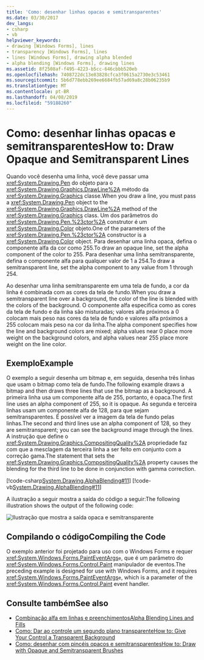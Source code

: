 ```yaml
---
title: 'Como: desenhar linhas opacas e semitransparentes'
ms.date: 03/30/2017
dev_langs:
- csharp
- vb
helpviewer_keywords:
- drawing [Windows Forms], lines
- transparency [Windows Forms], lines
- lines [Windows Forms], drawing alpha blended
- alpha blending [Windows Forms], drawing lines
ms.assetid: 8f2508af-f495-4223-b5cc-646cbbb520eb
ms.openlocfilehash: 7408722dc13e83828cfca3f0615a2730e3c53461
ms.sourcegitcommit: 5b6d778ebb269ee6684fb57ad69a8c28b06235b9
ms.translationtype: MT
ms.contentlocale: pt-BR
ms.lasthandoff: 04/08/2019
ms.locfileid: "59188260"
---
```

# <a name="how-to-draw-opaque-and-semitransparent-lines"></a><span data-ttu-id="34f32-102">Como: desenhar linhas opacas e semitransparentes</span><span class="sxs-lookup"><span data-stu-id="34f32-102">How to: Draw Opaque and Semitransparent Lines</span></span>
<span data-ttu-id="34f32-103">Quando você desenha uma linha, você deve passar uma <xref:System.Drawing.Pen> do objeto para o <xref:System.Drawing.Graphics.DrawLine%2A> método da <xref:System.Drawing.Graphics> classe.</span><span class="sxs-lookup"><span data-stu-id="34f32-103">When you draw a line, you must pass a <xref:System.Drawing.Pen> object to the <xref:System.Drawing.Graphics.DrawLine%2A> method of the <xref:System.Drawing.Graphics> class.</span></span> <span data-ttu-id="34f32-104">Um dos parâmetros do <xref:System.Drawing.Pen.%23ctor%2A> construtor é um <xref:System.Drawing.Color> objeto.</span><span class="sxs-lookup"><span data-stu-id="34f32-104">One of the parameters of the <xref:System.Drawing.Pen.%23ctor%2A> constructor is a <xref:System.Drawing.Color> object.</span></span> <span data-ttu-id="34f32-105">Para desenhar uma linha opaca, defina o componente alfa da cor como 255.</span><span class="sxs-lookup"><span data-stu-id="34f32-105">To draw an opaque line, set the alpha component of the color to 255.</span></span> <span data-ttu-id="34f32-106">Para desenhar uma linha semitransparente, defina o componente alfa para qualquer valor de 1 a 254.</span><span class="sxs-lookup"><span data-stu-id="34f32-106">To draw a semitransparent line, set the alpha component to any value from 1 through 254.</span></span>  
  
 <span data-ttu-id="34f32-107">Ao desenhar uma linha semitransparente em uma tela de fundo, a cor da linha é combinada com as cores da tela de fundo.</span><span class="sxs-lookup"><span data-stu-id="34f32-107">When you draw a semitransparent line over a background, the color of the line is blended with the colors of the background.</span></span> <span data-ttu-id="34f32-108">O componente alfa especifica como as cores da tela de fundo e da linha são misturadas; valores alfa próximos a 0 colocam mais peso nas cores da tela de fundo e valores alfa próximos a 255 colocam mais peso na cor da linha.</span><span class="sxs-lookup"><span data-stu-id="34f32-108">The alpha component specifies how the line and background colors are mixed; alpha values near 0 place more weight on the background colors, and alpha values near 255 place more weight on the line color.</span></span>  
  
## <a name="example"></a><span data-ttu-id="34f32-109">Exemplo</span><span class="sxs-lookup"><span data-stu-id="34f32-109">Example</span></span>  
 <span data-ttu-id="34f32-110">O exemplo a seguir desenha um bitmap e, em seguida, desenha três linhas que usam o bitmap como tela de fundo.</span><span class="sxs-lookup"><span data-stu-id="34f32-110">The following example draws a bitmap and then draws three lines that use the bitmap as a background.</span></span> <span data-ttu-id="34f32-111">A primeira linha usa um componente alfa de 255, portanto, é opaca.</span><span class="sxs-lookup"><span data-stu-id="34f32-111">The first line uses an alpha component of 255, so it is opaque.</span></span> <span data-ttu-id="34f32-112">As segunda e terceira linhas usam um componente alfa de 128, para que sejam semitransparentes. É possível ver a imagem da tela de fundo pelas linhas.</span><span class="sxs-lookup"><span data-stu-id="34f32-112">The second and third lines use an alpha component of 128, so they are semitransparent; you can see the background image through the lines.</span></span> <span data-ttu-id="34f32-113">A instrução que define o <xref:System.Drawing.Graphics.CompositingQuality%2A> propriedade faz com que a mesclagem da terceira linha a ser feito em conjunto com a correção gama.</span><span class="sxs-lookup"><span data-stu-id="34f32-113">The statement that sets the <xref:System.Drawing.Graphics.CompositingQuality%2A> property causes the blending for the third line to be done in conjunction with gamma correction.</span></span>  
  
 [!code-csharp[System.Drawing.AlphaBlending#11](~/samples/snippets/csharp/VS_Snippets_Winforms/System.Drawing.AlphaBlending/CS/Class1.cs#11)]
 [!code-vb[System.Drawing.AlphaBlending#11](~/samples/snippets/visualbasic/VS_Snippets_Winforms/System.Drawing.AlphaBlending/VB/Class1.vb#11)]  
  
 <span data-ttu-id="34f32-114">A ilustração a seguir mostra a saída do código a seguir:</span><span class="sxs-lookup"><span data-stu-id="34f32-114">The following illustration shows the output of the following code:</span></span>  
  
 ![Ilustração que mostra a saída opaca e semitransparente](./media/how-to-draw-opaque-and-semitransparent-lines/opaque-semitransparent-lines.png)  

## <a name="compiling-the-code"></a><span data-ttu-id="34f32-116">Compilando o código</span><span class="sxs-lookup"><span data-stu-id="34f32-116">Compiling the Code</span></span>  
 <span data-ttu-id="34f32-117">O exemplo anterior foi projetado para uso com o Windows Forms e requer <xref:System.Windows.Forms.PaintEventArgs>`e`, que é um parâmetro do <xref:System.Windows.Forms.Control.Paint> manipulador de eventos.</span><span class="sxs-lookup"><span data-stu-id="34f32-117">The preceding example is designed for use with Windows Forms, and it requires <xref:System.Windows.Forms.PaintEventArgs>`e`, which is a parameter of the <xref:System.Windows.Forms.Control.Paint> event handler.</span></span>  
  
## <a name="see-also"></a><span data-ttu-id="34f32-118">Consulte também</span><span class="sxs-lookup"><span data-stu-id="34f32-118">See also</span></span>

- [<span data-ttu-id="34f32-119">Combinação alfa em linhas e preenchimentos</span><span class="sxs-lookup"><span data-stu-id="34f32-119">Alpha Blending Lines and Fills</span></span>](alpha-blending-lines-and-fills.md)
- [<span data-ttu-id="34f32-120">Como: Dar ao controle um segundo plano transparente</span><span class="sxs-lookup"><span data-stu-id="34f32-120">How to: Give Your Control a Transparent Background</span></span>](../controls/how-to-give-your-control-a-transparent-background.md)
- [<span data-ttu-id="34f32-121">Como: desenhar com pincéis opacos e semitransparentes</span><span class="sxs-lookup"><span data-stu-id="34f32-121">How to: Draw with Opaque and Semitransparent Brushes</span></span>](how-to-draw-with-opaque-and-semitransparent-brushes.md)
